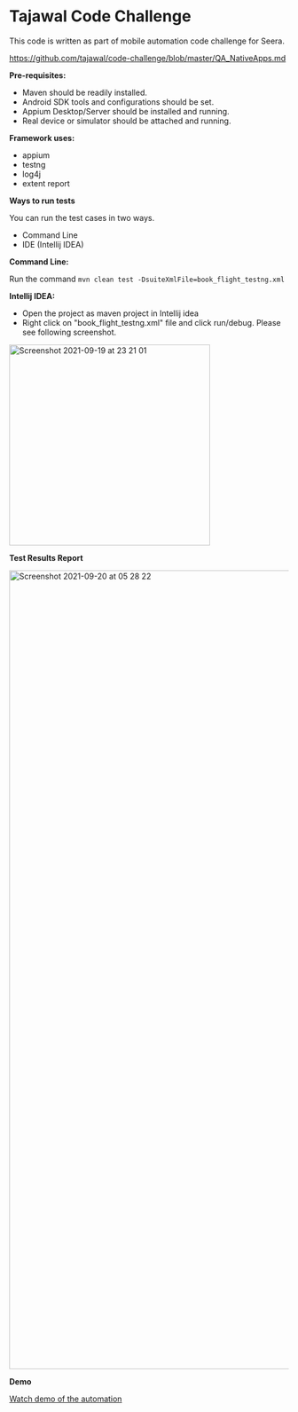 # Tajawal Code Challenge

This code is written as part of mobile automation code challenge for Seera.

https://github.com/tajawal/code-challenge/blob/master/QA_NativeApps.md

<b>Pre-requisites:</b>

* Maven should be readily installed.
* Android SDK tools and configurations should be set.
* Appium Desktop/Server should be installed and running.
* Real device or simulator should be attached and running.

<b>Framework uses:</b>

* appium
* testng
* log4j
* extent report

<b>Ways to run tests</b>

You can run the test cases in two ways.
* Command Line
* IDE (Intellij IDEA)

<b>Command Line:</b>

Run the command  `mvn clean test -DsuiteXmlFile=book_flight_testng.xml` 

  <b>Intellij IDEA:</b>
  * Open the project as maven project in Intellij idea
  * Right click on "book_flight_testng.xml" file and click run/debug. Please see following screenshot.
  
  <img width="362" alt="Screenshot 2021-09-19 at 23 21 01" src="https://user-images.githubusercontent.com/2598508/133940255-b2a4fc16-96b9-43b3-b223-79211ce93ea7.png">
  
  <b> Test Results Report </b>
  
  <img width="1440" alt="Screenshot 2021-09-20 at 05 28 22" src="https://user-images.githubusercontent.com/2598508/133949990-5ac94285-4606-42e7-ac4b-7538068d06d9.png">

  
  <b> Demo </b>
  
  [Watch demo of the automation](https://www.youtube.com/watch?v=5YZVbCOxhvQ)





